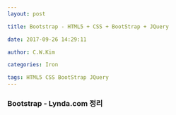 ```yaml
---
layout: post

title: Bootstrap - HTML5 + CSS + BootStrap + JQuery

date: 2017-09-26 14:29:11

author: C.W.Kim

categories: Iron

tags: HTML5 CSS BootStrap JQuery
---
```


### Bootstrap - Lynda.com 정리 ### 

